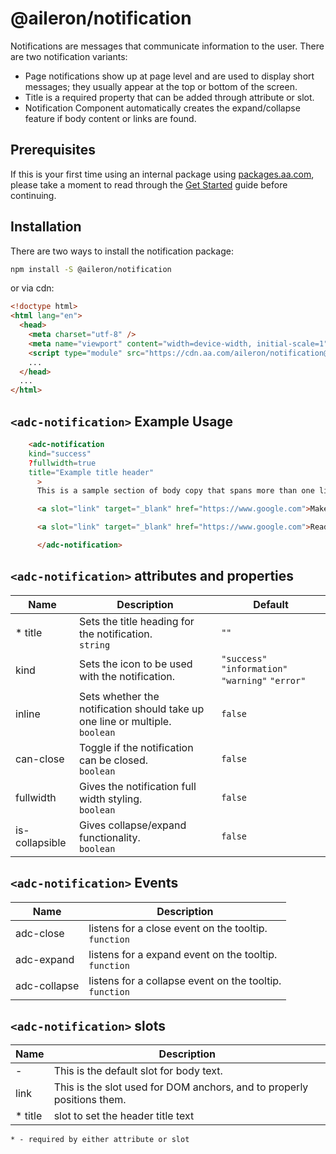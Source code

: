 # @aileron/notification

Notifications are messages that communicate information to the user. There are
two notification variants:

- Page notifications show up at page level and are used to display short
messages; they usually appear at the top or bottom of the screen.
- Title is a required property that can be added through attribute or slot.
- Notification Component automatically creates the expand/collapse feature if body content or links are found.

## Prerequisites

If this is your first time using an internal package using [packages.aa.com](https://packages.aa.com),
please take a moment to read through the [Get Started](https://aileron.aa.com/developing/get-started)
guide before continuing.

## Installation

There are two ways to install the notification package:

```bash
npm install -S @aileron/notification
```

or via cdn:

```html
<!doctype html>
<html lang="en">
  <head>
    <meta charset="utf-8" />
    <meta name="viewport" content="width=device-width, initial-scale=1" />
    <script type="module" src="https://cdn.aa.com/aileron/notification@latest/notification.js"></script>
    ...
  </head>
  ...
</html>
```

## `<adc-notification>` Example Usage

```html
    <adc-notification 
    kind="success"
    ?fullwidth=true
    title="Example title header"
      >
      This is a sample section of body copy that spans more than one line. This was written to show an accurate representation of what this may look like when content is being added to the notification component. If you’re seeing this, thank you for reading.

      <a slot="link" target="_blank" href="https://www.google.com">Make sure to go here!</a>

      <a slot="link" target="_blank" href="https://www.google.com">Read important facts here.</a>

      </adc-notification>
```

## `<adc-notification>` attributes and properties

|Name|Description|Default|
|----|-----------|-------|
|* title| Sets the title heading for the notification.<br />`string`|`""`|
|kind| Sets the icon to be used with the notification. | `"success"` `"information"` `"warning"` `"error"`|`"information"`|
|inline| Sets whether the notification should take up one line or multiple.<br />`boolean`|`false`|
|can-close| Toggle if the notification can be closed.<br />`boolean`|`false`|
|fullwidth| Gives the notification full width styling.<br />`boolean`|`false`|
|is-collapsible| Gives collapse/expand functionality. <br />`boolean`|`false`|

## `<adc-notification>` Events

|Name|Description|
|----|-----------|
|adc-close|listens for a close event on the tooltip.<br />`function`|
|adc-expand|listens for a expand event on the tooltip.<br />`function`|
|adc-collapse|listens for a collapse event on the tooltip.<br />`function`|


## `<adc-notification>` slots

|Name|Description|
|----|-----------|
| - | This is the default slot for body text.|
| link | This is the slot used for DOM anchors, and to properly positions them. |
| * title | slot to set the header title text |

`* - required by either attribute or slot`
